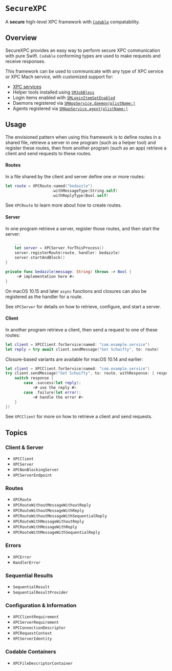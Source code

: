# ``SecureXPC``

A **secure** high-level XPC framework with [`Codable`](https://developer.apple.com/documentation/swift/codable)
compatability.

## Overview

SecureXPC provides an easy way to perform secure XPC communication with pure Swift. `Codable` conforming types are used
to make requests and receive responses.

This framework can be used to communicate with any type of XPC service or XPC Mach service, with customized support for:
- [XPC services](https://developer.apple.com/library/archive/documentation/MacOSX/Conceptual/BPSystemStartup/Chapters/CreatingXPCServices.html)
- Helper tools installed using 
  [`SMJobBless`](https://developer.apple.com/documentation/servicemanagement/1431078-smjobbless)
- Login items enabled with 
  [`SMLoginItemSetEnabled`](https://developer.apple.com/documentation/servicemanagement/1501557-smloginitemsetenabled)
- Daemons registered via 
  [`SMAppService.daemon(plistName:)`](https://developer.apple.com/documentation/servicemanagement/smappservice/3945410-daemon)
- Agents registered via 
  [`SMAppService.agent(plistName:)`](https://developer.apple.com/documentation/servicemanagement/smappservice/3945409-agent)

## Usage
The envisioned pattern when using this framework is to define routes in a shared file, retrieve a server in one program
(such as a helper tool) and register these routes, then from another program (such as an app) retrieve a client and send
requests to these routes.

#### Routes

In a file shared by the client and server define one or more routes:
```swift
let route = XPCRoute.named("bedazzle")
                    .withMessageType(String.self)
                    .withReplyType(Bool.self)
```
See ``XPCRoute`` to learn more about how to create routes.

#### Server

In one program retrieve a server, register those routes, and then start the server:
```swift
    ...
    let server = XPCServer.forThisProcess()
    server.registerRoute(route, handler: bedazzle)
    server.startAndBlock()
}

private func bedazzle(message: String) throws -> Bool {
     <# implementation here #>
}
```

On macOS 10.15 and later `async` functions and closures can also be registered as the handler for a route.

See ``XPCServer`` for details on how to retrieve, configure, and start a server.

#### Client

In another program retrieve a client, then send a request to one of these routes:
```swift
let client = XPCClient.forService(named: "com.example.service")
let reply = try await client.sendMessage("Get Schwifty", to: route)
```

Closure-based variants are available for macOS 10.14 and earlier:
```swift
let client = XPCClient.forService(named: "com.example.service")
try client.sendMessage("Get Schwifty", to: route, withResponse: { response in
    switch response {
        case .success(let reply):
            <# use the reply #>
        case .failure(let error):
            <# handle the error #>
    }
})
```
See ``XPCClient`` for more on how to retrieve a client and send requests.

## Topics
### Client & Server
- ``XPCClient``
- ``XPCServer``
- ``XPCNonBlockingServer``
- ``XPCServerEndpoint``

### Routes
- ``XPCRoute``
- ``XPCRouteWithoutMessageWithoutReply``
- ``XPCRouteWithoutMessageWithReply``
- ``XPCRouteWithoutMessageWithSequentialReply``
- ``XPCRouteWithMessageWithoutReply``
- ``XPCRouteWithMessageWithReply``
- ``XPCRouteWithMessageWithSequentialReply``

### Errors
- ``XPCError``
- ``HandlerError``

### Sequential Results
- ``SequentialResult``
- ``SequentialResultProvider``

### Configuration & Information
- ``XPCClientRequirement``
- ``XPCServerRequirement``
- ``XPCConnectionDescriptor``
- ``XPCRequestContext``
- ``XPCServerIdentity``

### Codable Containers
- ``XPCFileDescriptorContainer``
